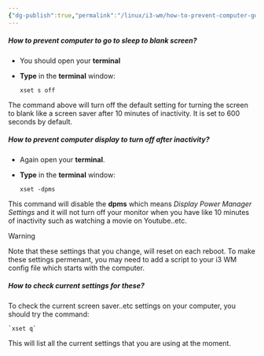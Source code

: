 ```yaml
---
{"dg-publish":true,"permalink":"/linux/i3-wm/how-to-prevent-computer-going-to-sleep-or-turn-display-off/","noteIcon":""}
---
```


##### How to prevent computer to go to sleep to blank screen?
- You should open your **terminal**
- **Type** in the **terminal** window: 
	
	`xset s off`

The command above will turn off the default setting for turning the screen to blank like a screen saver after 10 minutes of inactivity. It is set to 600 seconds by default.

##### How to prevent computer display to turn off after inactivity?
- Again open your **terminal**.
- **Type** in the **terminal** window:
	
	`xset -dpms`

This command will disable the **dpms** which means *Display Power Manager Settings* and it will not turn off your monitor when you have like 10 minutes of inactivity such as watching a movie on Youtube..etc.

> [!Warning]
> Note that these settings that you change, will reset on each reboot. To make these settings permenant, you may need to add a script to your i3 WM config file which starts with the computer.

##### How to check current settings for these?
To check the current screen saver..etc settings on your computer, you should try the command:
	
	`xset q`

This will list all the current settings that you are using at the moment.

